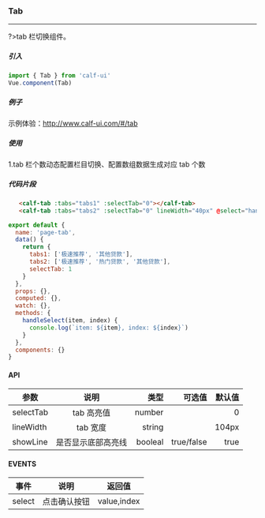 ### Tab

---

?>tab 栏切换组件。

##### 引入

```javascript
import { Tab } from 'calf-ui'
Vue.component(Tab)
```

##### 例子

示例体验：http://www.calf-ui.com/#/tab

##### 使用

1.tab 栏个数动态配置栏目切换、配置数组数据生成对应 tab 个数

##### 代码片段

```html
   <calf-tab :tabs="tabs1" :selectTab="0"></calf-tab>
   <calf-tab :tabs="tabs2" :selectTab="0" lineWidth="40px" @select="handleSelect"></calf-tab>
```

```javascript
export default {
  name: 'page-tab',
  data() {
    return {
      tabs1: ['极速推荐', '其他贷款'],
      tabs2: ['极速推荐', '热门贷款', '其他贷款'],
      selectTab: 1
    }
  },
  props: {},
  computed: {},
  watch: {},
  methods: {
    handleSelect(item, index) {
      console.log(`item: ${item}, index: ${index}`)
    }
  },
  components: {}
}
```

#### API

| 参数      |        说明        |    类型 |     可选值 | 默认值 |
| --------- | :----------------: | ------: | ---------: | -----: |
| selectTab |     tab 高亮值     |  number |            |      0 |
| lineWidth |      tab 宽度      |  string |            |  104px |
| showLine  | 是否显示底部高亮线 | booleal | true/false |   true |

#### EVENTS

| 事件   |     说明     | 返回值      |
| ------ | :----------: | ----------- |
| select | 点击确认按钮 | value,index |
